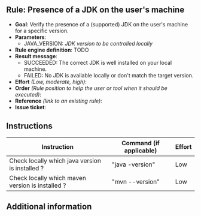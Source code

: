 ## Rule: Presence of a JDK on the user's machine

- **Goal**: Verify the presence of a (supported) JDK on the user's machine for a specific version.
- **Parameters**:
  - JAVA_VERSION: _JDK version to be controlled locally_
- **Rule engine definition**: TODO
- **Result message**: 
  - SUCCEEDED: The correct JDK is well installed on your local machine.
  - FAILED: No JDK is available locally or don't match the target version.
- **Effort** _(Low, moderate, high)_:
- **Order** _(Rule position to help the user or tool when it should be executed)_: 
- **Reference** _(link to an existing rule)_:
- **Issue ticket**: 

## Instructions

| Instruction                                      | Command (if applicable) | Effort |
|--------------------------------------------------|-------------------------|--------|
| Check locally which java version is installed ?  | "java -version"         | Low    |
| Check locally which maven version is installed ? | "mvn --version"         | Low    |

## Additional information
